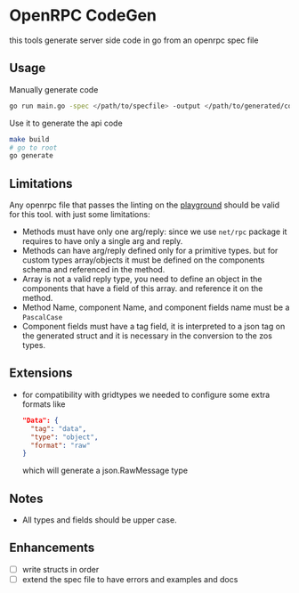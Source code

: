 # OpenRPC CodeGen

this tools generate server side code in go from an openrpc spec file

## Usage

Manually generate code

```bash
go run main.go -spec </path/to/specfile> -output </path/to/generated/code>
```

Use it to generate the api code

```bash
make build
# go to root
go generate
```

## Limitations

Any openrpc file that passes the linting on the [playground](https://playground.open-rpc.org/) should be valid for this tool. with just some limitations:

- Methods must have only one arg/reply: since we use `net/rpc` package it requires to have only a single arg and reply.
- Methods can have arg/reply defined only for a primitive types. but for custom types array/objects it must be defined on the components schema and referenced in the method.
- Array is not a valid reply type, you need to define an object in the components that have a field of this array. and reference it on the method.
- Method Name, component Name, and component fields name must be a `PascalCase`
- Component fields must have a tag field, it is interpreted to a json tag on the generated struct and it is necessary in the conversion to the zos types.

## Extensions

- for compatibility with gridtypes we needed to configure some extra formats like

  ```json
  "Data": {
    "tag": "data",
    "type": "object",
    "format": "raw"
  }
  ```

  which will generate a json.RawMessage type

## Notes

- All types and fields should be upper case.

## Enhancements

- [ ] write structs in order
- [ ] extend the spec file to have errors and examples and docs
